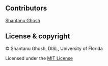 ## Contributors
[Shantanu Ghosh](https://www.linkedin.com/in/shantanu-ghosh-b369783a/)

## License & copyright
© Shantanu Ghosh, DISL, University of Florida

Licensed under the [MIT License](LICENSE)
